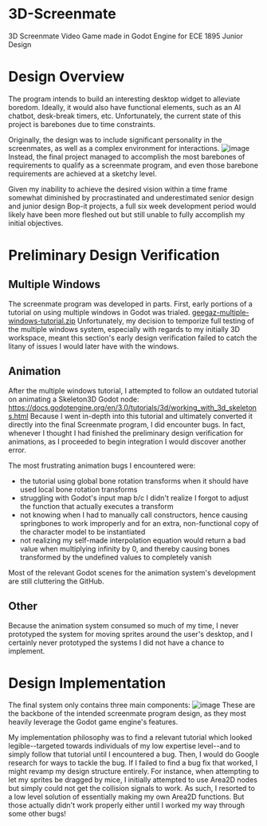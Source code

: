 # 3D-Screenmate
3D Screenmate Video Game made in Godot Engine for ECE 1895 Junior Design

# Design Overview
The program intends to build an interesting desktop widget to alleviate boredom. Ideally, it would also have functional elements, such as an AI chatbot, desk-break timers, etc. Unfortunately, the current state of this project is barebones due to time constraints.

Originally, the design was to include significant personality in the screenmates, as well as a complex environment for interactions.
![image](https://github.com/user-attachments/assets/68139be8-ebb7-4fbe-8c33-11ad433fa7d9)
Instead, the final project managed to accomplish the most barebones of requirements to qualify as a screenmate program, and even those barebone requirements are achieved at a sketchy level.

Given my inability to achieve the desired vision within a time frame somewhat diminished by procrastinated and underestimated senior design and junior design Bop-it projects, a full six week development period would likely have been more fleshed out but still unable to fully accomplish my initial objectives.

# Preliminary Design Verification
## Multiple Windows
The screenmate program was developed in parts. First, early portions of a tutorial on using multiple windows in Godot was trialed.
[geegaz-multiple-windows-tutorial.zip](https://github.com/user-attachments/files/20025941/geegaz-multiple-windows-tutorial.zip)
Unfortunately, my decision to temporize full testing of the multiple windows system, especially with regards to my initially 3D workspace, meant this section's early design verification failed to catch the litany of issues I would later have with the windows.

## Animation
After the multiple windows tutorial, I attempted to follow an outdated tutorial on animating a Skeleton3D Godot node:
https://docs.godotengine.org/en/3.0/tutorials/3d/working_with_3d_skeletons.html
Because I went in-depth into this tutorial and ultimately converted it directly into the final Screenmate program, I did encounter bugs. In fact, whenever I thought I had finished the preliminary design verification for animations, as I proceeded to begin integration I would discover another error.

The most frustrating animation bugs I encountered were:
* the tutorial using global bone rotation transforms when it should have used local bone rotation transforms
* struggling with Godot's input map b/c I didn't realize I forgot to adjust the function that actually executes a transform
* not knowing when I had to manually call constructors, hence causing springbones to work improperly and for an extra, non-functional copy of the character model to be instantiated
* not realizing my self-made interpolation equation would return a bad value when multiplying infinity by 0, and thereby causing bones transformed by the undefined values to completely vanish

Most of the relevant Godot scenes for the animation system's development are still cluttering the GitHub.

## Other
Because the animation system consumed so much of my time, I never prototyped the system for moving sprites around the user's desktop, and I certainly never prototyped the systems I did not have a chance to implement.

# Design Implementation
The final system only contains three main components:
![image](https://github.com/user-attachments/assets/9dfb6d53-07a4-4ced-a00f-d0fb3b69d9c7)
These are the backbone of the intended screenmate program design, as they most heavily leverage the Godot game engine's features.

My implementation philosophy was to find a relevant tutorial which looked legible--targeted towards individuals of my low expertise level--and to simply follow that tutorial until I encountered a bug. Then, I would do Google research for ways to tackle the bug. If I failed to find a bug fix that worked, I might revamp my design structure entirely. For instance, when attempting to let my sprites be dragged by mice, I initially attempted to use Area2D nodes but simply could not get the collision signals to work. As such, I resorted to a low level solution of essentially making my own Area2D functions. But those actually didn't work properly either until I worked my way through some other bugs!
